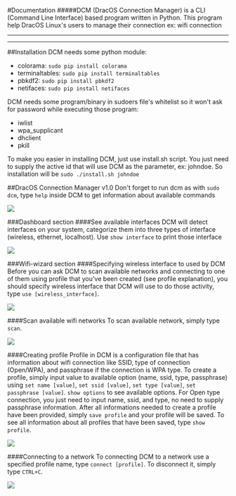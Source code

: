 #Documentation
#####DCM (DracOS Connection Manager) is a CLI (Command Line Interface) based program written in Python. This program help DracOS Linux's users to manage their connection ex: wifi connection
***
***
##Installation
DCM needs some python module:
- colorama: `sudo pip install colorama`
- terminaltables: `sudo pip install terminaltables `
- pbkdf2: `sudo pip install pbkdf2`
- netifaces: `sudo pip install netifaces`

DCM needs some program/binary in sudoers file's whitelist so it won't ask for password while executing those program:
- iwlist
- wpa_supplicant 
- dhclient
- pkill

To make you easier in installing DCM, just use install.sh script. You just need to supply the active id that will use DCM as the parameter, ex: johndoe. So installation will be `sudo ./install.sh johndoe`  

##DracOS Connection Manager v1.0
Don't forget to run dcm as with `sudo dcm`, type `help` inside DCM to get information about available commands

![](/home/fachrioktavian/Documents/Works/PROJECT/DracOS_Connection_Manager/screenshots/help.jpeg) 

###Dashboard section
####See available interfaces
DCM will detect interfaces on your system, categorize them into three types of interface (wireless, ethernet, localhost).
Use `show interface` to print those interface

![](/home/fachrioktavian/Documents/Works/PROJECT/DracOS_Connection_Manager/screenshots/show_interfaces.jpeg) 

###Wifi-wizard section
####Specifying wireless interface to used by DCM
Before you can ask DCM to scan available networks and connecting to one of them using profile that you've been created (see profile explanation), you should specify wireless interface that DCM will use to do those activity, type `use [wireless_interface]`.

![](/home/fachrioktavian/Documents/Works/PROJECT/DracOS_Connection_Manager/screenshots/use_interface.jpeg) 

####Scan available wifi networks
To scan available network, simply type `scan`.

![](/home/fachrioktavian/Documents/Works/PROJECT/DracOS_Connection_Manager/screenshots/scan_networks.jpeg) 

####Creating profile
Profile in DCM is a configuration file that has information about wifi connection like SSID, type of connection (Open/WPA), and passphrase if the connection is WPA type.
To create a profile, simply input value to available option (name, ssid, type, passphrase) using `set name [value]`, `set ssid [value]`, `set type [value]`, `set passphrase [value]`. `show options` to see available options. For Open type connection, you just need to input name, ssid, and type, no need to supply passphrase information.
After all informations needed to create a profile have been provided, simply `save profile` and your profile will be saved. To see all information about all profiles that have been saved, type `show profile`.

![](/home/fachrioktavian/Documents/Works/PROJECT/DracOS_Connection_Manager/screenshots/create_profile.jpeg) 

####Connecting to a network
To connecting DCM to a network use a specified profile name, type `connect [profile]`. To disconnect it, simply type `CTRL+C`.

![](/home/fachrioktavian/Documents/Works/PROJECT/DracOS_Connection_Manager/screenshots/connect_wifi.jpeg)

 
